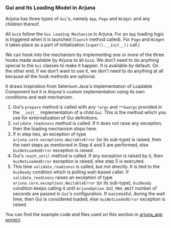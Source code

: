 ### Gui and Its Loading Model in Arjuna

Arjuna has three types of `Gui`'s, namely `App`, `Page` and `Widget` and any children thereof.

All `Gui`s follow the `Gui Loading Mechanism` in Arjuna. For an `App` loading logic is triggered when it is launched (`launch` method called). For `Page` and `Widget` it takes place as a part of initialization (`super().__init__()` call.)

We can hook into the mechanism by implementing one or more of the three hooks made available by Arjuna to all `Gui`s. We don't need to do anything special to the `Gui` classes to make it happen. It is available by default. On the other end, if we don't want to use it, we don't need to do anything at all because all the hook methods are optional.

It draws inspiration from Selenium Java's implementation of Loadable Component but it is Arjuna's custom implementation using its own conditions and wait mechanism.

1. Gui's `prepare` method is called with any `*args` and `**kwargs` provided in the `__init__` implementation of a child `Gui`. This is the method which you use for externalization of Gui definitions.
2. `validate_readiness` method is called. If it does not raise any exception, then the loading mechanism stops here.
3. If in step two, an exception of type `arjuna.core.exceptions.WaitableError` (or its sub-type) is raised, then the next steps as mentioned in Step 4 and 5 are performed, else `GuiNotLoadedError` exception is raised.
4. Gui's `reach_until` method is called. If any exception is raised by it, then `GuiNotLoadedError` exception is raised, else step 5 is executed.
5. This time `validate_readiness` is called, but not directly. It is tied to the `GuiReady` condition which is polling wait-based caller. If `validate_readiness` raises an exception of type `arjuna.core.exceptions.WaitableError` (or its sub-type), `GuiReady` condition keeps calling it until `ArjunaOption.GUI_MAX_WAIT` number of seconds are passed in `Gui`'s configuration. If successful, during the wait time, then Gui is considered loaded, else `GuiNotLoadedError` exception is raised.

You can find the example code and files used on this section in [arjuna_app project](https://github.com/rahul-verma/arjuna//tree/master/arjuna-samples/arjex_app).